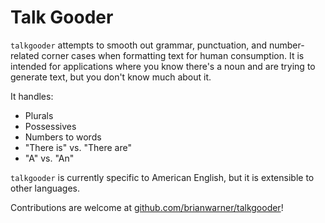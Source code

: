 # Talk Gooder

`talkgooder` attempts to smooth out grammar, punctuation, and number-related corner cases when formatting text for human consumption. It is intended for applications where you know there's a noun and are trying to generate text, but you don't know much about it.

It handles:

* Plurals
* Possessives
* Numbers to words
* "There is" vs. "There are"
* "A" vs. "An"

``talkgooder`` is currently specific to American English, but it is extensible to other languages.

Contributions are welcome at [github.com/brianwarner/talkgooder](https://github.com/brianwarner/talkgooder)!

